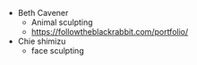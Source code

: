 - Beth Cavener 
	- Animal sculpting 
	- https://followtheblackrabbit.com/portfolio/
- Chie shimizu
	- face sculpting 
